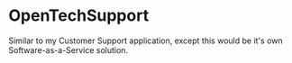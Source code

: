# OpenTechSupport
Similar to my Customer Support application, except this would be it's own Software-as-a-Service solution.
